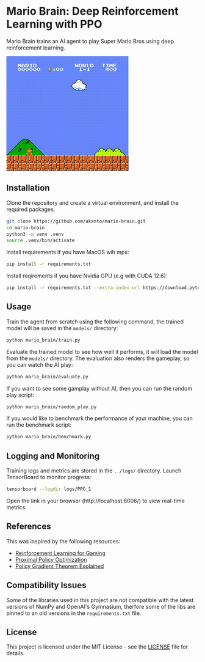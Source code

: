 # Mario Brain: Deep Reinforcement Learning with PPO

Mario Brain trains an AI agent to play Super Mario Bros using deep reinforcement learning.

![Mario Gameplay](./videos/mario_gameplay.gif)

## Installation

Clone the repository and create a virtual environment, and install the required packages.

```bash
git clone https://github.com/akanto/mario-brain.git
cd mario-brain
python3 -m venv .venv
source .venv/bin/activate
```

Install requirements if you have MacOS wih mps:

```bash
pip install -r requirements.txt
```

Install reqirements if you have Nvidia GPU (e.g with CUDA 12.6):

```bash
pip install -r requirements.txt --extra-index-url https://download.pytorch.org/whl/cu126
```

## Usage

Train the agent from scratch using the following command, the trained model will be saved in the `models/` directory:

```bash
python mario_brain/train.py
```

Evaluate the trained model to see how well it performs, it will load the model from the `models/` directory. The evaluation also renders the gameplay, so you can watch the AI play:

```bash
python mario_brain/evaluate.py
```

If you want to see some gamplay without AI, then you can run the random play script:

```bash
python mario_brain/random_play.py
```

If you would like to benchmark the performance of your machine, you can run the benchmark script:

```bash
python mario_brain/benchmark.py
```

## Logging and Monitoring

Training logs and metrics are stored in the `../logs/` directory. Launch TensorBoard to monitor progress:

```bash
tensorboard --logdir logs/PPO_1
```

Open the link in your browser (http://localhost:6006/) to view real-time metrics.

## References

This was inspired by the following resources:

- [Reinforcement Learning for Gaming](https://youtu.be/dWmJ5CXSKdw)
- [Proximal Policy Optimization](https://youtu.be/5P7I-xPq8u8)
- [Policy Gradient Theorem Explained](https://youtu.be/cQfOQcpYRzE)

## Compatibility Issues

Some of the libraries used in this project are not compatible with the latest versions of NumPy and OpenAI's Gymnasium, therfore some of the libs are pinned to an old versions in the `requirements.txt` file.

## License

This project is licensed under the MIT License - see the [LICENSE](LICENSE) file for details.
